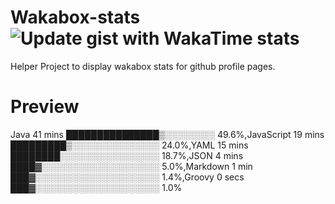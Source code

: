  # Wakabox-stats ![Update gist with WakaTime stats](https://github.com/underwindfall/wakabox-stats/workflows/Update%20gist%20with%20WakaTime%20stats/badge.svg)

  Helper Project to display wakabox stats for github profile pages. 
 # Preview 
 Java               41 mins  ███████████████▒░░░░░░░░  49.6%,JavaScript         19 mins  █████████▒░░░░░░░░░░░░░░  24.0%,YAML               15 mins  ████████░░░░░░░░░░░░░░░░  18.7%,JSON                4 mins  ████▓░░░░░░░░░░░░░░░░░░░   5.0%,Markdown             1 min  ███▓░░░░░░░░░░░░░░░░░░░░   1.4%,Groovy              0 secs  ███▓░░░░░░░░░░░░░░░░░░░░   1.0%
